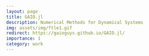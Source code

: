 ```yaml
---
layout: page
title: GAIO.jl
description: Numerical Methods for Dynamical Systems
img: assets/img/ftle1.gif
redirect: https://gaioguys.github.io/GAIO.jl/
importance: 1
category: work
---
```



